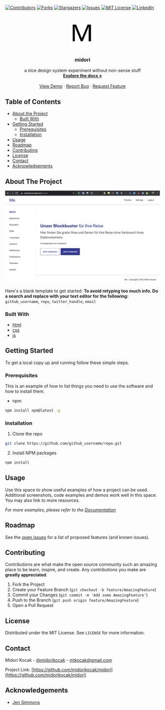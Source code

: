 <!--
*** Thanks for checking out this README Template. If you have a suggestion that would
*** make this better, please fork the repo and create a pull request or simply open
*** an issue with the tag "enhancement".
*** Thanks again! Now go create something AMAZING! :D
***
***
***
*** To avoid retyping too much info. Do a search and replace for the following:
*** github_username, repo, twitter_handle, email
-->





<!-- PROJECT SHIELDS -->
<!--
*** I'm using markdown "reference style" links for readability.
*** Reference links are enclosed in brackets [ ] instead of parentheses ( ).
*** See the bottom of this document for the declaration of the reference variables
*** for contributors-url, forks-url, etc. This is an optional, concise syntax you may use.
*** https://www.markdownguide.org/basic-syntax/#reference-style-links
-->
[![Contributors][contributors-shield]][contributors-url]
[![Forks][forks-shield]][forks-url]
[![Stargazers][stars-shield]][stars-url]
[![Issues][issues-shield]][issues-url]
[![MIT License][license-shield]][license-url]
[![LinkedIn][linkedin-shield]][linkedin-url]



<!-- PROJECT LOGO -->
<br />
<p align="center">
  <a href="https://github.com/midorikocak/midori">
    <img src="docs/img/logo.svg" alt="Logo" width="80" height="80">
  </a>

  <h3 align="center">midori</h3>

  <p align="center">
    a nice design system experiment without non-sense stuff
    <br />
    <a href="https://github.com/midorikocak/midori"><strong>Explore the docs »</strong></a>
    <br />
    <br />
    <a href="https://midorikocak.github.io/midori">View Demo</a>
    ·
    <a href="https://github.com/midorikocak/midori/issues">Report Bug</a>
    ·
    <a href="https://github.com/midorikocak/midori/issues">Request Feature</a>
  </p>
</p>



<!-- TABLE OF CONTENTS -->
## Table of Contents

* [About the Project](#about-the-project)
  * [Built With](#built-with)
* [Getting Started](#getting-started)
  * [Prerequisites](#prerequisites)
  * [Installation](#installation)
* [Usage](#usage)
* [Roadmap](#roadmap)
* [Contributing](#contributing)
* [License](#license)
* [Contact](#contact)
* [Acknowledgements](#acknowledgements)



<!-- ABOUT THE PROJECT -->
## About The Project

[![Hero][product-screenshot]](https://midorikocak.github.io/midori)

Here's a blank template to get started:
**To avoid retyping too much info. Do a search and replace with your text editor for the following:**
`github_username`, `repo`, `twitter_handle`, `email`


### Built With

* [html](https://html.spec.whatwg.org/)
* [css](https://www.w3.org/Style/CSS/specs.en.html)
* [js](https://www.ecma-international.org/publications/standards/Ecma-262.htm)



<!-- GETTING STARTED -->
## Getting Started

To get a local copy up and running follow these simple steps.

### Prerequisites

This is an example of how to list things you need to use the software and how to install them.
* npm
```sh
npm install npm@latest -g
```

### Installation
 
1. Clone the repo
```sh
git clone https://github.com/github_username/repo.git
```
2. Install NPM packages
```sh
npm install
```



<!-- USAGE EXAMPLES -->
## Usage

Use this space to show useful examples of how a project can be used. Additional screenshots, code examples and demos work well in this space. You may also link to more resources.

_For more examples, please refer to the [Documentation](https://example.com)_



<!-- ROADMAP -->
## Roadmap

See the [open issues](https://github.com/midorikocak/midori/issues) for a list of proposed features (and known issues).



<!-- CONTRIBUTING -->
## Contributing

Contributions are what make the open source community such an amazing place to be learn, inspire, and create. Any contributions you make are **greatly appreciated**.

1. Fork the Project
2. Create your Feature Branch (`git checkout -b feature/AmazingFeature`)
3. Commit your Changes (`git commit -m 'Add some AmazingFeature'`)
4. Push to the Branch (`git push origin feature/AmazingFeature`)
5. Open a Pull Request



<!-- LICENSE -->
## License

Distributed under the MIT License. See `LICENSE` for more information.



<!-- CONTACT -->
## Contact

Midori Kocak - [@midorikocak](https://twitter.com/midorikocak) - mtkocak@gmail.com

Project Link: [https://github.com/midorikocak/midori](https://github.com/midorikocak/midori)



<!-- ACKNOWLEDGEMENTS -->
## Acknowledgements

* [Jen Simmons](https://www.youtube.com/channel/UC7TizprGknbDalbHplROtag)





<!-- MARKDOWN LINKS & IMAGES -->
<!-- https://www.markdownguide.org/basic-syntax/#reference-style-links -->
[contributors-shield]: https://img.shields.io/github/contributors/midorikocak/midori.svg?style=flat-square
[contributors-url]: https://github.com/midorikocak/midori/graphs/contributors
[forks-shield]: https://img.shields.io/github/forks/midorikocak/midori.svg?style=flat-square
[forks-url]: https://github.com/midorikocak/midori/network/members
[stars-shield]: https://img.shields.io/github/stars/midorikocak/midori.svg?style=flat-square
[stars-url]: https://github.com/midorikocak/midori/stargazers
[issues-shield]: https://img.shields.io/github/issues/midorikocak/midori.svg?style=flat-square
[issues-url]: https://github.com/midorikocak/midori/issues
[license-shield]: https://img.shields.io/github/license/midorikocak/midori.svg?style=flat-square
[license-url]: https://github.com/midorikocak/midori/blob/master/LICENSE.txt
[linkedin-shield]: https://img.shields.io/badge/-LinkedIn-black.svg?style=flat-square&logo=linkedin&colorB=555
[linkedin-url]: https://linkedin.com/in/midorikocak
[product-screenshot]: docs/img/hero.png
[logo]: docs/img/logo.svg
